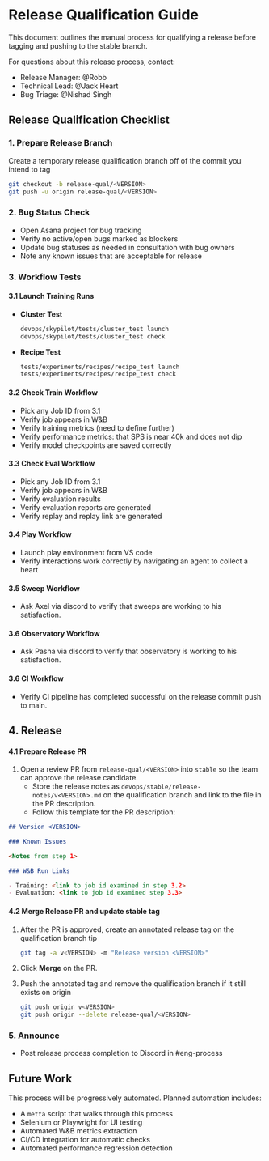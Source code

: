 # Release Qualification Guide

This document outlines the manual process for qualifying a release before tagging and pushing to the stable branch.

For questions about this release process, contact:

- Release Manager: @Robb
- Technical Lead: @Jack Heart
- Bug Triage: @Nishad Singh

## Release Qualification Checklist

### 1. Prepare Release Branch

Create a temporary release qualification branch off of the commit you intend to tag

```bash
git checkout -b release-qual/<VERSION>
git push -u origin release-qual/<VERSION>
```

### 2. Bug Status Check

- Open Asana project for bug tracking
- Verify no active/open bugs marked as blockers
- Update bug statuses as needed in consultation with bug owners
- Note any known issues that are acceptable for release

### 3. Workflow Tests

#### 3.1 Launch Training Runs

- **Cluster Test**

  ```bash
  devops/skypilot/tests/cluster_test launch
  devops/skypilot/tests/cluster_test check
  ```

- **Recipe Test**
  ```bash
  tests/experiments/recipes/recipe_test launch
  tests/experiments/recipes/recipe_test check
  ```

#### 3.2 Check Train Workflow

- Pick any Job ID from 3.1
- Verify job appears in W&B
- Verify training metrics (need to define further)
- Verify performance metrics: that SPS is near 40k and does not dip
- Verify model checkpoints are saved correctly

#### 3.3 Check Eval Workflow

- Pick any Job ID from 3.1
- Verify job appears in W&B
- Verify evaluation results
- Verify evaluation reports are generated
- Verify replay and replay link are generated

#### 3.4 Play Workflow

- Launch play environment from VS code
- Verify interactions work correctly by navigating an agent to collect a heart

#### 3.5 Sweep Workflow

- Ask Axel via discord to verify that sweeps are working to his satisfaction.

#### 3.6 Observatory Workflow

- Ask Pasha via discord to verify that observatory is working to his satisfaction.

#### 3.6 CI Workflow

- Verify CI pipeline has completed successful on the release commit push to main.

## 4. Release

#### 4.1 Prepare Release PR

1. Open a review PR from `release-qual/<VERSION>` into `stable` so the team can approve the release candidate.
   - Store the release notes as `devops/stable/release-notes/v<VERSION>.md` on the qualification branch and link to the
     file in the PR description.
   - Follow this template for the PR description:

```markdown
## Version <VERSION>

### Known Issues

<Notes from step 1>

### W&B Run Links

- Training: <link to job id examined in step 3.2>
- Evaluation: <link to job id examined step 3.3>
```

#### 4.2 Merge Release PR and update stable tag

1. After the PR is approved, create an annotated release tag on the qualification branch tip

   ```bash
   git tag -a v<VERSION> -m "Release version <VERSION>"
   ```

2. Click **Merge** on the PR.

3. Push the annotated tag and remove the qualification branch if it still exists on origin

   ```bash
   git push origin v<VERSION>
   git push origin --delete release-qual/<VERSION>
   ```

### 5. Announce

- Post release process completion to Discord in #eng-process

## Future Work

This process will be progressively automated. Planned automation includes:

- A `metta` script that walks through this process
- Selenium or Playwright for UI testing
- Automated W&B metrics extraction
- CI/CD integration for automatic checks
- Automated performance regression detection
